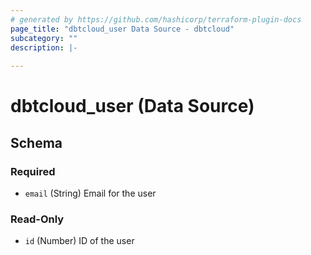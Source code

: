```yaml
---
# generated by https://github.com/hashicorp/terraform-plugin-docs
page_title: "dbtcloud_user Data Source - dbtcloud"
subcategory: ""
description: |-
  
---
```


# dbtcloud_user (Data Source)





<!-- schema generated by tfplugindocs -->
## Schema

### Required

- `email` (String) Email for the user

### Read-Only

- `id` (Number) ID of the user


